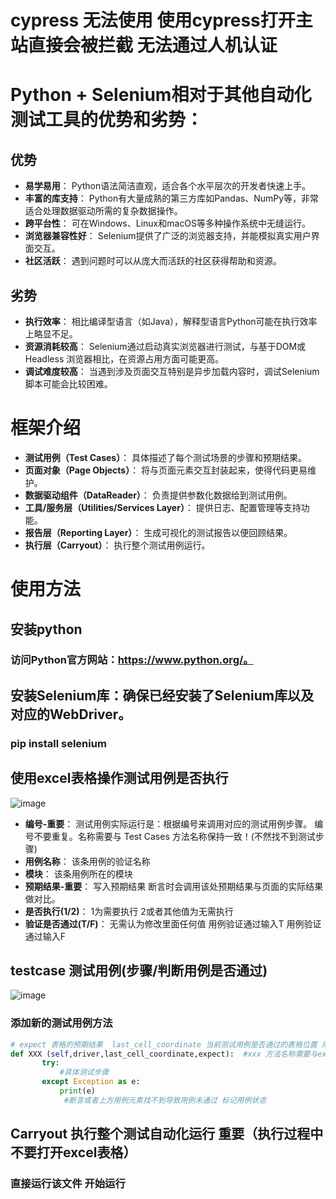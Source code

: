 # cypress 无法使用 使用cypress打开主站直接会被拦截 无法通过人机认证
# Python + Selenium相对于其他自动化测试工具的优势和劣势：
## 优势
- **易学易用**：
  Python语法简洁直观，适合各个水平层次的开发者快速上手。
- **丰富的库支持**：
  Python有大量成熟的第三方库如Pandas、NumPy等，非常适合处理数据驱动所需的复杂数据操作。
- **跨平台性**：
  可在Windows、Linux和macOS等多种操作系统中无缝运行。
- **浏览器兼容性好**：
  Selenium提供了广泛的浏览器支持，并能模拟真实用户界面交互。
- **社区活跃**：
  遇到问题时可以从庞大而活跃的社区获得帮助和资源。
## 劣势
- **执行效率**： 
   相比编译型语言（如Java），解释型语言Python可能在执行效率上略显不足。
- **资源消耗较高**： 
   Selenium通过启动真实浏览器进行测试，与基于DOM或Headless 浏览器相比，在资源占用方面可能更高。
- **调试难度较高**： 
   当遇到涉及页面交互特别是异步加载内容时，调试Selenium脚本可能会比较困难。

# 框架介绍
- **测试用例（Test Cases）**：
  具体描述了每个测试场景的步骤和预期结果。
- **页面对象（Page Objects）**：
  将与页面元素交互封装起来，使得代码更易维护。
- **数据驱动组件（DataReader）**：
  负责提供参数化数据给到测试用例。
- **工具/服务层（Utilities/Services Layer）**：
  提供日志、配置管理等支持功能。
- **报告层（Reporting Layer）**：
  生成可视化的测试报告以便回顾结果。
- **执行层（Carryout）**：
  执行整个测试用例运行。
  
# 使用方法 
## 安装python
### 访问Python官方网站：https://www.python.org/。
## 安装Selenium库：确保已经安装了Selenium库以及对应的WebDriver。
### pip install selenium
## 使用excel表格操作测试用例是否执行
![image](https://github.com/myshell-ai/qa/assets/140363121/e85076bf-9c02-46d7-a934-b84459b31944)
- **编号-重要**：
测试用例实际运行是：根据编号来调用对应的测试用例步骤。 编号不要重复。名称需要与 Test Cases 方法名称保持一致！(不然找不到测试步骤)
- **用例名称**：
该条用例的验证名称
- **模块**：
该条用例所在的模块
- **预期结果-重要**：
写入预期结果 断言时会调用该处预期结果与页面的实际结果做对比。
- **是否执行(1/2)**：
1为需要执行 2或者其他值为无需执行
- **验证是否通过(T/F)**：
无需认为修改里面任何值 用例验证通过输入T 用例验证通过输入F

## testcase 测试用例(步骤/判断用例是否通过)
![image](https://github.com/myshell-ai/qa/assets/140363121/bce1cb41-b26a-4ef6-b41f-570b6b3a95eb)
### 添加新的测试用例方法
 ```python
# expect 表格的预期结果  last_cell_coordinate 当前测试用例是否通过的表格位置 用来保存用例通过状态
def XXX (self,driver,last_cell_coordinate,expect):  #xxx 方法名称需要与excel表格编号名称保持一致 不然运行时找不到对应的测试用例步骤
        try:
            #具体测试步骤
        except Exception as e:
            print(e)
             #断言或者上方用例元素找不到导致用例未通过 标记用例状态
 ``` 
## Carryout 执行整个测试自动化运行 重要（执行过程中不要打开excel表格）
### 直接运行该文件 开始运行

